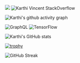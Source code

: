 
![](https://gitwar.herokuapp.com/badge?username=karthinuk668)
![Karthi Vincent StackOverflow](https://stackoverflow-badge.herokuapp.com/api/StackOverflowBadge/14122375)


![Karthi's github activity graph](https://activity-graph.herokuapp.com/graph?username=karthinuk668&theme=dracula)

![GraphQL](https://img.shields.io/badge/-GraphQL-E10098?style=for-the-badge&logo=graphql&logoColor=white)
![TensorFlow](https://img.shields.io/badge/TensorFlow-%23FF6F00.svg?style=for-the-badge&logo=TensorFlow&logoColor=white)


![Karthi's GitHub stats](https://github-readme-stats.vercel.app/api?username=karthinuk668&count_private=true&&show_icons=true&theme=highcontrast)

[![trophy](https://github-profile-trophy.vercel.app/?username=karthinuk668)](https://github.com/ryo-ma/github-profile-trophy)




![GitHub Streak](https://github-readme-streak-stats.herokuapp.com/?user=karthinuk668&theme=black-ice)

